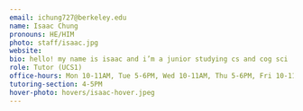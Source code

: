 ```yaml
---
email: ichung727@berkeley.edu
name: Isaac Chung
pronouns: HE/HIM
photo: staff/isaac.jpg
website:
bio: hello! my name is isaac and i’m a junior studying cs and cog sci :) i want to draw and play viola(🤨) more this summer - let me know if you have music reccs! welcome to data 8 :D
role: Tutor (UCS1)
office-hours: Mon 10-11AM, Tue 5-6PM, Wed 10-11AM, Thu 5-6PM, Fri 10-11AM, Fri 5-6PM
tutoring-section: 4-5PM
hover-photo: hovers/isaac-hover.jpeg
---
```

